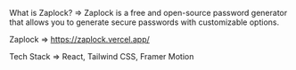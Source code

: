 
What is Zaplock? => Zaplock is a free and open-source password generator that allows you to generate secure passwords with customizable options.

Zaplock => https://zaplock.vercel.app/

Tech Stack => React, Tailwind CSS, Framer Motion